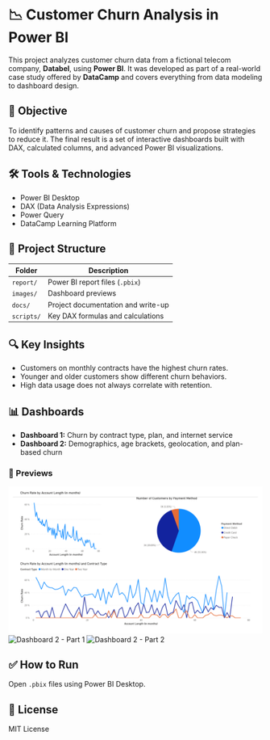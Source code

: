 # 📉 Customer Churn Analysis in Power BI

This project analyzes customer churn data from a fictional telecom company, **Databel**, using **Power BI**. It was developed as part of a real-world case study offered by **DataCamp** and covers everything from data modeling to dashboard design.

## 🎯 Objective

To identify patterns and causes of customer churn and propose strategies to reduce it. The final result is a set of interactive dashboards built with DAX, calculated columns, and advanced Power BI visualizations.

## 🛠️ Tools & Technologies

- Power BI Desktop
- DAX (Data Analysis Expressions)
- Power Query
- DataCamp Learning Platform

## 📁 Project Structure

| Folder       | Description |
|--------------|-------------|
| `report/`    | Power BI report files (`.pbix`) |
| `images/`    | Dashboard previews |
| `docs/`      | Project documentation and write-up |
| `scripts/`   | Key DAX formulas and calculations |

## 🔍 Key Insights
- Customers on monthly contracts have the highest churn rates.
- Younger and older customers show different churn behaviors.
- High data usage does not always correlate with retention.

## 📊 Dashboards

- **Dashboard 1:** Churn by contract type, plan, and internet service
- **Dashboard 2:** Demographics, age brackets, geolocation, and plan-based churn

### 📸 Previews

![Dashboard 1](images/Dashboard1_1.png)
![Dashboard 2 - Part 1](images/Dashboard2_1.png)
![Dashboard 2 - Part 2](images/Dashboard2_2.png)

## ✅ How to Run
Open `.pbix` files using Power BI Desktop.

## 📄 License
MIT License
